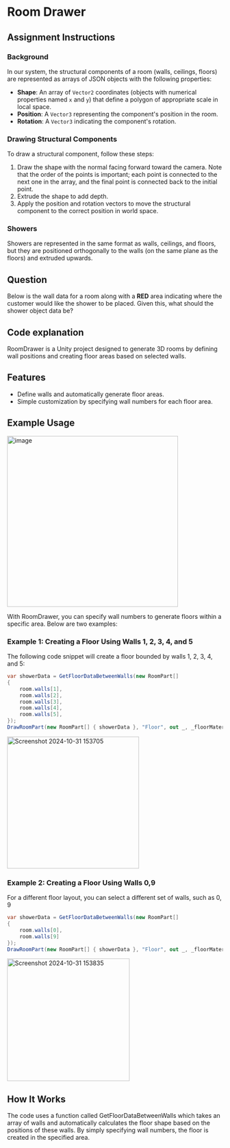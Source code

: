 # Room Drawer

## Assignment Instructions

### Background

In our system, the structural components of a room (walls, ceilings, floors) are represented as arrays of JSON objects with the following properties:

- **Shape**: An array of `Vector2` coordinates (objects with numerical properties named `x` and `y`) that define a polygon of appropriate scale in local space.
- **Position**: A `Vector3` representing the component's position in the room.
- **Rotation**: A `Vector3` indicating the component's rotation.

### Drawing Structural Components

To draw a structural component, follow these steps:

1. Draw the shape with the normal facing forward toward the camera. Note that the order of the points is important; each point is connected to the next one in the array, and the final point is connected back to the initial point.
2. Extrude the shape to add depth.
3. Apply the position and rotation vectors to move the structural component to the correct position in world space.

### Showers

Showers are represented in the same format as walls, ceilings, and floors, but they are positioned orthogonally to the walls (on the same plane as the floors) and extruded upwards.

## Question

Below is the wall data for a room along with a **RED** area indicating where the customer would like the shower to be placed. Given this, what should the shower object data be?

## Code explanation
RoomDrawer is a Unity project designed to generate 3D rooms by defining wall positions and creating floor areas based on selected walls.

## Features

- Define walls and automatically generate floor areas.
- Simple customization by specifying wall numbers for each floor area.

## Example Usage

<img width="399" alt="image" src="https://github.com/user-attachments/assets/52250f63-2e84-4fc4-bcea-62a8735b67b0">

With RoomDrawer, you can specify wall numbers to generate floors within a specific area. Below are two examples:

### Example 1: Creating a Floor Using Walls 1, 2, 3, 4, and 5

The following code snippet will create a floor bounded by walls 1, 2, 3, 4, and 5:

```csharp
var showerData = GetFloorDataBetweenWalls(new RoomPart[]
{
    room.walls[1],
    room.walls[2],
    room.walls[3],
    room.walls[4],
    room.walls[5],
});
DrawRoomPart(new RoomPart[] { showerData }, "Floor", out _, _floorMaterial);
```
<img width="308" alt="Screenshot 2024-10-31 153705" src="https://github.com/user-attachments/assets/fabf6508-1cee-4286-ba03-ea596c394213">


### Example 2: Creating a Floor Using Walls 0,9

For a different floor layout, you can select a different set of walls, such as 0, 9

```csharp
var showerData = GetFloorDataBetweenWalls(new RoomPart[]
{
    room.walls[0],
    room.walls[9]
});
DrawRoomPart(new RoomPart[] { showerData }, "Floor", out _, _floorMaterial);
```
<img width="286" alt="Screenshot 2024-10-31 153835" src="https://github.com/user-attachments/assets/924a64b1-f9a3-4bfa-ac21-566fe9632a54">


## How It Works
The code uses a function called GetFloorDataBetweenWalls which takes an array of walls and automatically calculates the floor shape based on the positions of these walls. By simply specifying wall numbers, the floor is created in the specified area.
